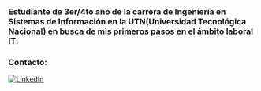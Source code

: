 ### Estudiante de 3er/4to año de la carrera de Ingeniería en Sistemas de Información en la UTN(Universidad Tecnológica Nacional) en busca de mis primeros pasos en el ámbito laboral IT.

### Contacto:
[![LinkedIn](https://img.shields.io/badge/LinkedIn-0077B5?style=for-the-badge&logo=linkedin&logoColor=white)](https://www.linkedin.com/in/bordajuan)

